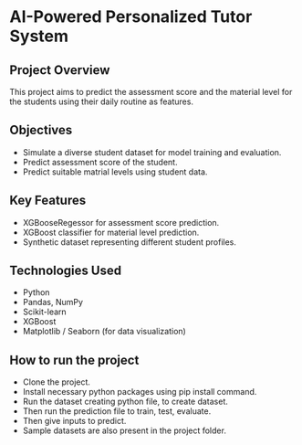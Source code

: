 # AI-Powered Personalized Tutor System

## Project Overview

This project aims to predict the assessment score and the material level for the students using their daily routine as features.

## Objectives

- Simulate a diverse student dataset for model training and evaluation.
- Predict assessment score of the student.
- Predict suitable matrial levels using student data.

## Key Features

- XGBooseRegessor for assessment score prediction.
- XGBoost classifier for material level prediction.
- Synthetic dataset representing different student profiles.

## Technologies Used

- Python
- Pandas, NumPy
- Scikit-learn
- XGBoost
- Matplotlib / Seaborn (for data visualization)

## How to run the project

- Clone the project.
- Install necessary python packages using pip install command.
- Run the dataset creating python file, to create dataset.
- Then run the prediction file to train, test, evaluate.
- Then give inputs to predict.
- Sample datasets are also present in the project folder.
